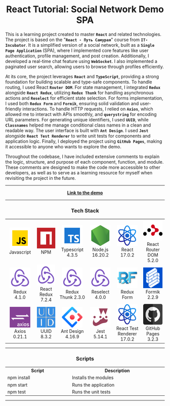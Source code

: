 <h1 align="center">React Tutorial: Social Network Demo SPA</h1>

This is a learning project created to master **`React`** and related technologies. The project is based on the 
"**`React - Путь Самурая`**" course from **`IT-Incubator`**. It is a simplified version of a social network, 
built as a **`Single Page Application`** (SPA), where I implemented core features like user authentication, 
profile management, and post creation. Additionally, I developed a real-time chat feature using **`WebSocket`**.
I also implemented a paginated user search, allowing users to browse through profiles efficiently.

At its core, the project leverages **`React`** and **`TypeScript`**, providing a strong foundation for building 
scalable and type-safe components. To handle routing, I used React **`Router DOM`**. For state management, I 
integrated **`Redux`** alongside **`React Redux`**, utilizing **`Redux Thunk`** for handling asynchronous 
actions and **`Reselect`** for efficient state selection. For forms implementation, I used both **`Redux Form`**
and **`Formik`**, ensuring solid validation and user-friendly interactions. To handle HTTP requests, I relied 
on **`Axios`**, which allowed me to interact with APIs smoothly, and **`querystring`** for encoding URL 
parameters. For generating unique identifiers, I used **`UUID`**, while **`Classnames`** helped me manage 
conditional class names in a clean and readable way. The user interface is built with **`Ant Design`**. I used 
**`Jest`** alongside **`React Test Renderer`** to write unit tests for components and application logic. 
Finally, I deployed the project using **`GitHub Pages`**, making it accessible to anyone who wants to explore 
the demo.

Throughout the codebase, I have included extensive comments to explain the logic, structure, and purpose of 
each component, function, and module. These comments are designed to make the code more accessible to other 
developers, as well as to serve as a learning resource for myself when revisiting the project in the future.

<hr>

<p align="center">
  <a href="https://altyalty.github.io/demo-spa-source-code/">
    <strong>Link to the demo</strong>
  </a>
</p>

<hr>

<h3 align="center" font-size='25px'>Tech Stack</h3>

<table align="center">
  <tr>    
    <td align="center" width="121">
        <img src="./readme-images/javascript-icon.png" alt="icon" width="65" height="65" />
      <br>Javascript
    </td>
    <td align="center" width="121">
        <img src="./readme-images/npm-icon.png" alt="icon" width="65" height="65" />
      <br>NPM
    </td>
    <td align="center" width="121">
        <img src="./readme-images/typescript-icon.png" alt="icon" width="65" height="65" />
      <br>Typescript 4.3.5
    </td>    
    <td align="center" width="121">
        <img src="./readme-images/node-js-icon.png" alt="icon" width="65" height="65" />
      <br>Node.js 16.20.2
    </td>
    <td align="center" width="121">
        <img src="./readme-images/react-icon.png" alt="icon" width="65" height="65" />
      <br>React 17.0.2
    </td>
    <td align="center" width="121">
        <img src="./readme-images/react-router-dom.png" alt="icon" width="65" height="65" />
      <br>React Router DOM 5.2.0
    </td>
  </tr>

  <tr>
    <td align="center">
        <img src="./readme-images/redux-icon.png" alt="icon" width="65" height="65" />
      <br>Redux 4.1.0
    </td>
    <td align="center">
        <img src="./readme-images/redux-icon.png" alt="icon" width="65" height="65" />
      <br>React Redux 7.2.4
    </td>
    <td align="center">
        <img src="./readme-images/redux-icon.png" alt="icon" width="65" height="65" />
      <br>Redux Thunk 2.3.0
    </td>
    <td align="center">
        <img src="./readme-images/redux-icon.png" alt="icon" width="65" height="65" />
      <br>Reselect 4.0.0
    </td>
    <td align="center">
        <img src="./readme-images/redux-form-icon.jpg" alt="icon" width="65" height="65" />
      <br>Redux Form
    </td>
    <td align="center">
        <img src="./readme-images/formik-icon.png" alt="icon" width="65" height="65" />
      <br>Formik 2.2.9
    </td>
  </tr>

  <tr>
    <td align="center">
        <img src="./readme-images/axios-icon.png" alt="icon" width="65" height="65" />
      <br>Axios 0.21.1
    </td>
    <td align="center">
        <img src="./readme-images/uuid-icon.png" alt="icon" width="65" height="65" />
      <br>UUID 8.3.2
    </td>
    <td align="center">
        <img src="./readme-images/ant-design-icon.png" alt="icon" width="65" height="65" />
      <br>Ant Design 4.16.9
    </td>
    <td align="center">
        <img src="./readme-images/jest-icon.png" alt="icon" width="65" height="65" />
      <br>Jest 5.14.1
    </td>
    <td align="center">
        <img src="./readme-images/react-icon.png" alt="icon" width="65" height="65" />
      <br>React Test Renderer 17.0.2
    </td>
    <td align="center">
        <img src="./readme-images/github-pages-icon.png" alt="icon" width="65" height="65" />
      <br>GitHub Pages 3.2.3
    </td>
  </tr>
</table>

<hr>

<h3 align="center" font-size='25px'>Scripts</h3>

<table align="center">
  <tr>
    <td align="center" width="200">
        <b>Script</b>
    </td>
    <td align="center" width="300">
        <b>Description</b>
    </td>
  </tr>

  <tr>
    <td>
        npm install
    </td>
    <td>
        Installs the modules
    </td>
  </tr>
  
  <tr>
    <td>
        npm start
    </td>
    <td>
        Runs the application
    </td>
  </tr>

  <tr>    
    <td>
        npm test
    </td>
    <td>
        Runs the unit tests
    </td>
  </tr>
</table>

<hr>